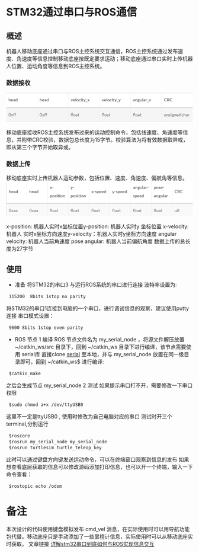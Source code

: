 # STM32通过串口与ROS通信
## 概述
机器人移动底座通过串口与ROS主控系统交互通信，ROS主控系统通过发布速度、角速度等信息控制移动底座按既定要求运动；移动底座通过串口实时上传机器人位置、运动角度等信息到ROS主控系统。
### 数据接收
 ![](mobile-base/tab1.png)

移动底座接收ROS主控系统发布过来的运动控制命令，包括线速度、角速度等信息，并附带CRC校验，数据包总长度为15字节。校验算法为将有效数据取异或，即从第三个字节开始取异或。
### 数据上传
移动底座实时上传机器人运动参数，包括位置、速度、角速度、偏航角等信息。
![](mobile-base/tab2.png)

x-position: 机器人实时x坐标位置y-position: 机器人实时y 坐标位置
x-velocity: 机器人 实时x坐标方向速度y-velocity：机器人实时y坐标方向速度
angular velocity: 机器人当前角速度
pose angular: 机器人当前偏航角度
数据上传的总长度为27字节
## 使用
* 准备
将STM32的串口3 与运行ROS系统的串口进行连接 波特率设置为:
```
 115200  8bits 1stop no parity
```
将STM32的串口1连接到电脑的一个串口，进行调试信息的观察，建议使用putty连接 串口模式设置：
```
 9600 8bits 1stop even parity 
```
* ROS 节点
1 编译
ROS 节点文件名为 my_serial_node ，将源文件解压放置~/catkin_ws/src 目录下，回到 ~/catkin_ws 目录下进行编译，该节点需要使用 serial库 直接clone [serial](https://github.com/wjwwood/serial) 至本地，并与 my_serial_node 放置在同一级目录即可，回到 ~/catkin_ws$ 进行编译:
```
 $catkin_make 
```
之后会生成节点 my_serial_node
2 测试
如果提示串口打不开，需要修改一下串口权限
```
 $sudo chmod a+x /dev/ttyUSB0
```
这里不一定是ttyUSB0 , 使用时修改为自己电脑对应的串口	
测试时开三个terminal,分别运行
```
 $roscore  
 $rosrun my_serial_node my_serial_node
 $rosrun turtlesim turtle_teleop_key
```
此时可以通过键盘方向键发送运动命令，可以在终端窗口观察到信息的发布
如果想查看底层获取的信息可以修改源码添加打印信息，也可以开一个终端，输入一下命令查看：
```
 $rostopic echo /odom 
```
# 备注
本次设计的代码使用键盘模拟发布 cmd_vel 消息，在实际使用时可以用导航功能包代替。移动底座只是手动添加了一些里程计信息，实际使用时可以从移动底座实时获取。
文章链接 [详解stm32串口到底如何与ROS实现信息交互](http://stevenshi.me/2017/10/11/stm32-serial-port-ros/)
